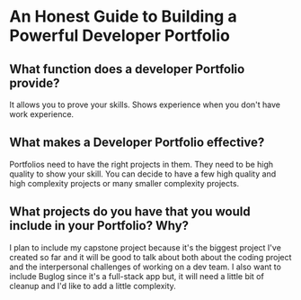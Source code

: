 # An Honest Guide to Building a Powerful Developer Portfolio
## What function does a developer Portfolio provide?
It allows you to prove your skills. Shows experience when you don't have work experience. 

## What makes a Developer Portfolio effective?
Portfolios need to have the right projects in them. They need to be high quality to show your skill. You can decide to have a few high quality and high complexity projects or many smaller complexity projects.

## What projects do you have that you would include in your Portfolio? Why?
I plan to include my capstone project because it's the biggest project I've created so far and it will be good to talk about both about the coding project and the interpersonal challenges of working on a dev team. I also want to include Buglog since it's a full-stack app but, it will need a little bit of cleanup and I'd like to add a little complexity.